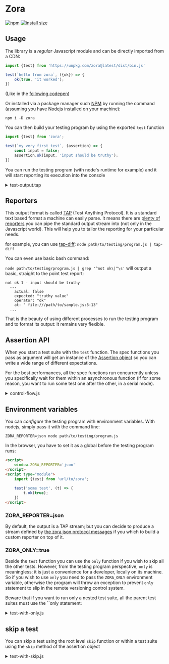 # Zora

[![npm](https://badgen.net/npm/v/zora)](https://www.npmjs.com/package/zora)
[![install size](https://badgen.net/packagephobia/install/zora)](https://packagephobia.now.sh/result?p=zora)

## Usage

The library is a _regular_ Javascript module and can be directly imported from a CDN:

```Javascript
import {test} from 'https://unpkg.com/zora@latest/dist/bin.js'

test(`hello from zora`, ({ok}) => {
    ok(true, 'it worked');
})
```

(Like in the [following codepen](https://codepen.io/lorenzofox3/pen/LYWOaYV?editors=1111))

Or installed via a package manager such [NPM](https://www.npmjs.com/) by running the command (assuming you have [Nodejs](https://nodejs.org/en/) installed on your machine):

``npm i -D zora``

You can then build your testing program by using the exported ``test`` function

```Javascript
import {test} from 'zora';

test(`my very first test`, (assertion) => {
    const input = false;
    assertion.ok(input, 'input should be truthy');
})

```

You can run the testing program (with node's runtime for example) and it will start reporting its execution into the console 

<details>
    <summary>test-output.tap</summary>

```TAP
TAP version 13
# my very first test
not ok 1 - input should be truthy
  ---
    actual: false
    expected: "truthy value"
    operator: "ok"
    at: " file:///path/to/sample.js:5:13"
  ...

1..1
# tests 1
# pass  0
# fail  1
# skip  0

```

</details>

## Reporters

This output format is called [TAP](https://testanything.org/tap-version-13-specification.html) (Test Anything Protocol). It is a standard text based format a machine can easily parse. It means there are [plenty of reporters](https://www.npmjs.com/search?q=tap%20reporter) you can pipe the standard output stream into (not only in the Javascript world). This will help you to tailor the reporting for your particular needs.

for example, you can use [tap-diff](https://www.npmjs.com/package/tap-diff):
``node path/to/testing/program.js | tap-diff``

You can even use basic bash command:

``node path/to/testing/program.js | grep '^not ok\|^\s'`` will output a basic, straight to the point test report:

```
not ok 1 - input should be truthy
  ---
    actual: false
    expected: "truthy value"
    operator: "ok"
    at: " file:///path/to/sample.js:5:13"
  ...
```

That is the beauty of using different processes to run the testing program and to format its output: it remains very flexible.

## Assertion API

When you start a test suite with the ``test`` function. The spec functions you pass as argument will get an instance of the [Assertion object](../assert) so you can write a wide range of different expectations.

For the best performances, all the spec functions run concurrently unless you specifically wait for them within an asynchronous function (if for some reason, you want to run some test one after the other, in a serial mode).

<details>
    <summary>control-flow.js</summary>

```Javascript
import {test} from 'zora';

let state = 0;

test('test 1', t => {
    t.ok(true);
    state++;
});

test('test 2', t => {
    //Maybe yes maybe no, you have no guarantee ! In this case it will work as everything is sync
    t.equal(state, 1);
});

//Same thing here even in nested tests
test('grouped', t => {
    let state = 0;

    t.test('test 1', t => {
        t.ok(true);
        state++;
    });

    t.test('test 2', t => {
        //Maybe yes maybe no, you have no guarantee ! In this case it will work as everything is sync
        t.equal(state, 1);
    });
});

//And
test('grouped', t=>{
    let state = 0;

    t.test('test 1', async t=>{
        t.ok(true);
        await wait(100);
        state++;
    });

    test('test 2', t=>{
        t.equal(state, 0, 'see the old state value as it will have started to run before test 1 is done');
    });
});

//But
test('grouped', async t => {
    let state = 0;

    //specifically WAIT for the end of this test before moving on !
    await t.test('test 1', async t => {
        t.ok(true);
        await wait(100);
        state++;
    });

    test('test 2', t => {
        t.equal(state, 1, 'see the updated value!');
    });
});
```

</details>


## Environment variables

You can _configure_ the testing program with environment variables. With nodejs, simply pass it with the command line:

``ZORA_REPORTER=json node path/to/testing/program.js``

In the browser, you have to set it as a global before the testing program runs:

```HTML
<script>
    window.ZORA_REPORTER='json'
</script>
<script type="module">
    import {test} from 'url/to/zora';
    
    test('some test', (t) => {
        t.ok(true);
    })
</script>
```

### ZORA_REPORTER=json

By default, the output is a TAP stream; but you can decide to produce a stream defined by [the zora json protocol messages](../reporters) if you which to build a custom reporter on top of it.

### ZORA_ONLY=true

Beside the ``test`` function you can use the ``only`` function if you wish to skip all the other tests. However, from the testing program perspective, ``only`` is meaningless: it is just a convenience for a developer, locally on its machine.  
So if you wish to use ``only`` you need to pass the ``ZORA_ONLY`` environment variable, otherwise the program will throw an exception to prevent ``only`` statement to slip in the remote versioning control system.

Beware that if you want to run only a nested test suite, all the parent test suites must use the ``only statement`:`

<details>
    <summary>test-with-only.js</summary>

```Javascript
import {only, test} from 'zora';

test('will be skipped', t => {
    t.ok(false);
})

only('some test', t => {
 
    // will be skipped as well
    t.test('some nested test', t => {
        t.ok(false);
    });
    
    // will run
    t.only('some other nested test', t => {
        t.ok(true);
    });
});
```

</details>

## skip a test

You can skip a test using the root level ``skip`` function or within a test suite using the ``skip`` method of the assertion object

<details>
    <summary>test-with-skip.js</summary>

```Javascript
import {skip, test} from 'zora';

skip('will be skipped', t => {
    t.ok(false);
})

test('some test', t => {
 
    // will be skipped as well
    t.skip('some nested test', t => {
        t.ok(false);
    });
    
    // will run
    t.test('some other nested test', t => {
        t.ok(true);
    });
});
```

</details>
